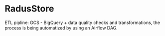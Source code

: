 # RadusStore

ETL pipline: GCS - BigQuery + data quality checks and transformations, the process is being automatized by using an Airflow DAG.
